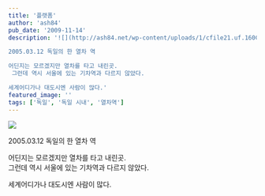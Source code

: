 ```yaml
---
title: '플랫폼'
author: 'ash84'
pub_date: '2009-11-14'
description: '![](http://ash84.net/wp-content/uploads/1/cfile21.uf.160C6D054AFE0B6E448199.JPG)

2005.03.12 독일의 한 열차 역

어딘지는 모르겠지만 열차를 타고 내린곳.   
 그런데 역시 서울에 있는 기차역과 다르지 않았다.

세계어디가나 대도시엔 사람이 많다.'
featured_image: ''
tags: ['독일', '독일 시내', '열차역']
---
```



![](http://ash84.net/wp-content/uploads/1/cfile21.uf.160C6D054AFE0B6E448199.JPG)

2005.03.12 독일의 한 열차 역

어딘지는 모르겠지만 열차를 타고 내린곳.   
 그런데 역시 서울에 있는 기차역과 다르지 않았다.

세계어디가나 대도시엔 사람이 많다.



